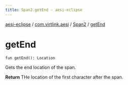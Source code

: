 ```yaml
---
title: Span2.getEnd - aesi-eclipse
---
```


[aesi-eclipse](../../index.html) / [com.virtlink.aesi](../index.html) / [Span2](index.html) / [getEnd](.)

# getEnd

`fun getEnd(): Location`

Gets the end location of the span.

**Return**
THe location of the first character after the span.

